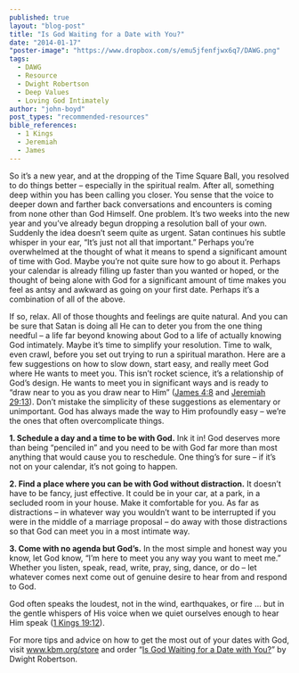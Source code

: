 ```yaml
---
published: true
layout: "blog-post"
title: "Is God Waiting for a Date with You?"
date: "2014-01-17"
"poster-image": "https://www.dropbox.com/s/emu5jfenfjwx6q7/DAWG.png"
tags: 
  - DAWG
  - Resource
  - Dwight Robertson
  - Deep Values
  - Loving God Intimately
author: "john-boyd"
post_types: "recommended-resources"
bible_references: 
  - 1 Kings
  - Jeremiah
  - James
---
```


So it’s a new year, and at the dropping of the Time Square Ball, you resolved to do things better – especially in the spiritual realm.  After all, something deep within you has been calling you closer.  You sense that the voice to deeper down and farther back conversations and encounters is coming from none other than God Himself.  One problem.  It’s two weeks into the new year and you’ve already begun dropping a resolution ball of your own.  Suddenly the idea doesn’t seem quite as urgent.  Satan continues his subtle whisper in your ear, “It’s just not all that important.”  Perhaps you’re overwhelmed at the thought of what it means to spend a significant amount of time with God.  Maybe you’re not quite sure how to go about it.  Perhaps your calendar is already filling up faster than you wanted or hoped, or the thought of being alone with God for a significant amount of time makes you feel as antsy and awkward as going on your first date.  Perhaps it’s a combination of all of the above.

If so, relax.  All of those thoughts and feelings are quite natural.  And you can be sure that Satan is doing all He can to deter you from the one thing needful – a life far beyond knowing about God to a life of actually knowing God intimately. 
Maybe it’s time to simplify your resolution.  Time to walk, even crawl, before you set out trying to run a spiritual marathon.  Here are a few suggestions on how to slow down, start easy, and really meet God where He wants to meet you.  This isn’t rocket science, it’s a relationship of God’s design.  He wants to meet you in significant ways and is ready to “draw near to you as you draw near to Him” (<a href="http://www.biblegateway.com/passage/?search=James+4%3A8&version=NIV" target="_blank">James 4:8</a> and <a href="http://www.biblegateway.com/passage/?search=Jeremiah+29%3A13&version=NIV" target="_blank">Jeremiah 29:13</a>).  Don’t mistake the simplicity of these suggestions as elementary or unimportant.  God has always made the way to Him profoundly easy – we’re the ones that often overcomplicate things.

**1. Schedule a day and a time to be with God.**  Ink it in!  God deserves more than being “penciled in” and you need to be with God far more than most anything that would cause you to reschedule.  One thing’s for sure – if it’s not on your calendar, it’s not going to happen.

**2. Find a place where you can be with God without distraction.**  It doesn’t have to be fancy, just effective.  It could be in your car, at a park, in a secluded room in your house.  Make it comfortable for you.  As far as distractions – in whatever way you wouldn’t want to be interrupted if you were in the middle of a marriage proposal – do away with those distractions so that God can meet you in a most intimate way.

**3. Come with no agenda but God’s.**  In the most simple and honest way you know, let God know, “I’m here to meet you any way you want to meet me.”  Whether you listen, speak, read, write, pray, sing, dance, or do – let whatever comes next come out of genuine desire to hear from and respond to God.

God often speaks the loudest, not in the wind, earthquakes, or fire … but in the gentle whispers of His voice when we quiet ourselves enough to hear Him speak (<a href="http://www.biblegateway.com/passage/?search=1+Kings+19%3A9-12&version=NIV" target="_blank">1 Kings 19:12</a>).  

For more tips and advice on how to get the most out of your dates with God, visit <a href="http://kbm.donorshops.com" target="_blank">www.kbm.org/store</a> and order “<a href="http://kbm.donorshops.com/product/DR0006/isgodwaitingforadatebooklet.php" target="_blank">Is God Waiting for a Date with You?</a>” by Dwight Robertson.